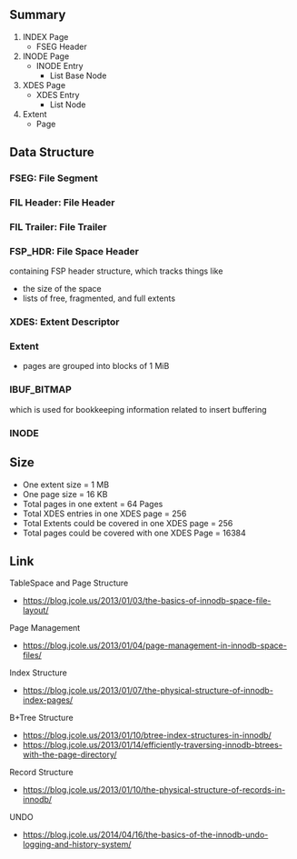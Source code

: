 ## Summary
1. INDEX Page
   * FSEG Header
2. INODE Page
   * INODE Entry
     * List Base Node
3. XDES Page
   * XDES Entry
     * List Node
4. Extent
   * Page

## Data Structure
### FSEG: File Segment

### FIL Header: File Header

### FIL Trailer: File Trailer

### FSP_HDR: File Space Header
containing FSP header structure, which tracks things like
* the size of the space
* lists of free, fragmented, and full extents

### XDES: Extent Descriptor

### Extent
* pages are grouped into blocks of 1 MiB

### IBUF_BITMAP
which is used for bookkeeping information related to insert buffering

### INODE

## Size
* One extent size                                 = 1 MB
* One page size                                   = 16 KB
* Total pages in one extent                       = 64 Pages
* Total XDES entries in one XDES page             = 256
* Total Extents could be covered in one XDES page = 256
* Total pages could be covered with one XDES Page = 16384

## Link
TableSpace and Page Structure
* https://blog.jcole.us/2013/01/03/the-basics-of-innodb-space-file-layout/

Page Management
* https://blog.jcole.us/2013/01/04/page-management-in-innodb-space-files/

Index Structure
* https://blog.jcole.us/2013/01/07/the-physical-structure-of-innodb-index-pages/

B+Tree Structure
* https://blog.jcole.us/2013/01/10/btree-index-structures-in-innodb/
* https://blog.jcole.us/2013/01/14/efficiently-traversing-innodb-btrees-with-the-page-directory/

Record Structure
* https://blog.jcole.us/2013/01/10/the-physical-structure-of-records-in-innodb/

UNDO
* https://blog.jcole.us/2014/04/16/the-basics-of-the-innodb-undo-logging-and-history-system/
